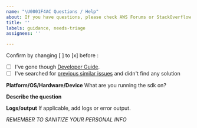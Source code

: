 ```yaml
---
name: "\U0001F4AC Questions / Help"
about: If you have questions, please check AWS Forums or StackOverflow
title: ''
labels: guidance, needs-triage
assignees: ''

---
```


Confirm by changing [ ] to [x] before :
- [ ] I've gone though [Developer Guide](https://docs.aws.amazon.com/iot/latest/developerguide/iot-device-sdk-node.html).
- [ ] I've searched for [previous similar issues](https://github.com/aws/aws-iot-device-sdk-js/issues) and didn't find any solution

**Platform/OS/Hardware/Device**
What are you running the sdk on?

**Describe the question**

**Logs/output**
If applicable, add logs or error output.

*REMEMBER TO SANITIZE YOUR PERSONAL INFO*